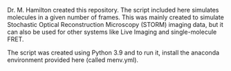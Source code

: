 Dr. M. Hamilton created this repository. The script included here simulates molecules in a given number of frames. 
This was mainly created to simulate Stochastic Optical Reconstruction Microscopy (STORM) imaging data, but it can also be used for other systems like Live Imaging and single-molecule FRET.

The script was created using Python 3.9 and to run it, install the anaconda environment provided here (called menv.yml).
